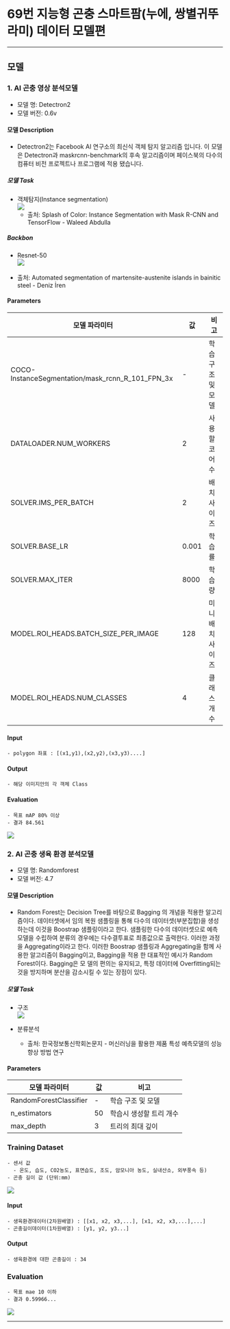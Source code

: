 # 69번 지능형 곤충 스마트팜(누에, 쌍별귀뚜라미) 데이터 모델편

---
## 모델
### 1. AI 곤충 영상 분석모델
- 모델 명: Detectron2
- 모델 버전: 0.6v

#### 모델 Description
- Detectron2는 Facebook AI 연구소의 최신식 객체 탐지 알고리즘 입니다. 이 모델은 Detectron과 maskrcnn-benchmark의 후속 알고리즘이며 페이스북의 다수의 컴퓨터 비전 프로젝트나 프로그램에 적용 됐습니다.

##### 모델 Task

 + 객체탐지(Instance segmentation)\
    <img src="image/img.png">
   + 출처: Splash of Color: Instance Segmentation with Mask R-CNN and TensorFlow -
Waleed Abdulla
##### Backbon
 + Resnet-50\
    <img src="image/img_1.png">
  - 출처: Automated segmentation of martensite-austenite islands in bainitic steel - Deniz İren
#### Parameters
| 모델 파라미터 | 값     | 비고         |
|---------|-------|------------|
| COCO-InstanceSegmentation/mask_rcnn_R_101_FPN_3x  | -     | 학습 구조 및 모델 |
| DATALOADER.NUM_WORKERS    | 2     | 사용할 코어 수   |
| SOLVER.IMS_PER_BATCH    | 2     | 배치 사이즈     |
| SOLVER.BASE_LR    | 0.001 | 학습률        |
| SOLVER.MAX_ITER   | 8000  | 학습량        |
| MODEL.ROI_HEADS.BATCH_SIZE_PER_IMAGE    | 128   | 미니배치 사이즈   |
| MODEL.ROI_HEADS.NUM_CLASSES   | 4     | 클래스 개수     |


#### Input
    - polygon 좌표 : [(x1,y1),(x2,y2),(x3,y3)....]

#### Output
    - 해당 이미지안의 각 객체 Class

#### Evaluation
    - 목표 mAP 80% 이상
    - 결과 84.561
<img src="image/img_7.png">

### 2. AI 곤충 생육 환경 분석모델
- 모델 명: Randomforest
- 모델 버전: 4.7

#### 모델 Description
 - Random Forest는 Decision Tree를 바탕으로 Bagging
의 개념을 적용한 알고리즘이다. 데이터셋에서 임의 복원 샘플링을 통해 
다수의 데이터셋(부분집합)을 생성하는데 이것을 Boostrap
샘플링이라고 한다. 샘플링한 다수의 데이터셋으로 예측모델을 수립하여 분류의 경우에는 다수결투표로
최종값으로 출력한다. 이러한 과정을 Aggregating이라고 한다. 이러한 Boostrap 샘플링과 Aggregating을 함께
사용한 알고리즘이 Bagging이고, Bagging을 적용
한 대표적인 예시가 Random Forest이다. Bagging은 모
델의 편의는 유지되고, 특정 데이터에 Overfitting되는
것을 방지하며 분산을 감소시킬 수 있는 장점이 있다.

##### 모델 Task

+ 구조\
    <img src="image/img_2.png">
+ 분류분석
    
  + 출처: 한국정보통신학회논문지 - 머신러닝을 활용한 제품 특성 예측모델의 성능향상 방법 연구

#### Parameters

| 모델 파라미터                              | 값      | 비고                   |
|--------------------------------------|--------|----------------------|
| RandomForestClassifier               | -      | 학습 구조 및 모델           |
| n_estimators                         | 50     | 학습시 생성할 트리 개수        |
| max_depth                            | 3      | 트리의 최대 깊이 |

### Training Dataset
    
    - 센서 값
      - 온도, 습도, CO2농도, 표면습도, 조도, 암모니아 농도, 실내산소, 외부풍속 등)
    - 곤충 길이 값 (단위:mm)
<img src="image/img_3.png">
    


#### Input
    - 생육환경데이터(2차원배열) : [[x1, x2, x3,...], [x1, x2, x3,...],...]
    - 곤충길이데이터(1차원배열) : [y1, y2, y3...]

#### Output
    - 생육환경에 대한 곤충길이 : 34

### Evaluation


    - 목표 mae 10 이하
    - 결과 0.59966...
<img src="image/img_4.png">


---

